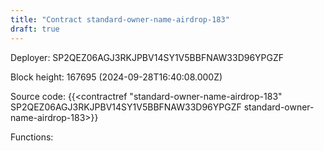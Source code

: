 ```yaml
---
title: "Contract standard-owner-name-airdrop-183"
draft: true
---
```

Deployer: SP2QEZ06AGJ3RKJPBV14SY1V5BBFNAW33D96YPGZF


 



Block height: 167695 (2024-09-28T16:40:08.000Z)

Source code: {{<contractref "standard-owner-name-airdrop-183" SP2QEZ06AGJ3RKJPBV14SY1V5BBFNAW33D96YPGZF standard-owner-name-airdrop-183>}}

Functions:


